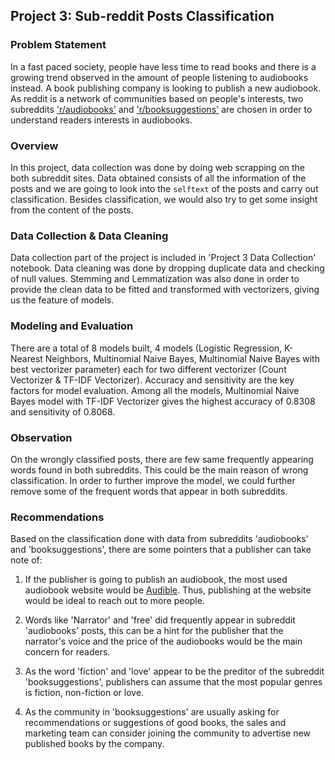 ## Project 3: Sub-reddit Posts Classification


### Problem Statement

In a fast paced society, people have less time to read books and there is a growing trend observed in the amount of people listening to audiobooks instead. A book publishing company is looking to publish a new audiobook. As reddit is a network of communities based on people's interests, two subreddits ['r/audiobooks'](https://www.reddit.com/r/audiobooks/) and ['r/booksuggestions'](https://www.reddit.com/r/booksuggestions/) are chosen in order to understand readers interests in audiobooks. 


### Overview

In this project, data collection was done by doing web scrapping on the both subreddit sites. Data obtained consists of all the information of the posts and we are going to look into the `selftext` of the posts and carry out classification. Besides classification, we would also try to get some insight from the content of the posts. 


### Data Collection & Data Cleaning

Data collection part of the project is included in 'Project 3 Data Collection' notebook. Data cleaning was done by dropping duplicate data and checking of null values. Stemming and Lemmatization was also done in order to provide the clean data to be fitted and transformed with vectorizers, giving us the feature of models.

### Modeling and Evaluation

There are a total of 8 models built, 4 models (Logistic Regression, K-Nearest Neighbors, Multinomial Naive Bayes, Multinomial Naive Bayes with best vectorizer parameter) each for two different vectorizer (Count Vectorizer & TF-IDF Vectorizer). Accuracy and sensitivity are the key factors for model evaluation. Among all the models, Multinomial Naive Bayes model with TF-IDF Vectorizer gives the highest accuracy of 0.8308 and sensitivity of 0.8068. 

### Observation

On the wrongly classified posts, there are few same frequently appearing words found in both subreddits. This could be the main reason of wrong classification. In order to further improve the model, we could further remove some of the frequent words that appear in both subreddits.

### Recommendations
Based on the classification done with data from subreddits 'audiobooks' and 'booksuggestions', there are some pointers that a publisher can take note of:
1. If the publisher is going to publish an audiobook, the most used audiobook website would be [Audible](https://www.audible.com/). Thus, publishing at the website would be ideal to reach out to more people. 

2. Words like 'Narrator' and 'free' did frequently appear in subreddit 'audiobooks' posts, this can be a hint for the publisher that the narrator's voice and the price of the audiobooks would be the main concern for readers.

3. As the word 'fiction' and 'love' appear to be the preditor of the subreddit 'booksuggestions', publishers can assume that the most popular genres is fiction, non-fiction or love. 

4. As the community in 'booksuggestions' are usually asking for recommendations or suggestions of good books, the sales and marketing team can consider joining the community to advertise new published books by the company.

